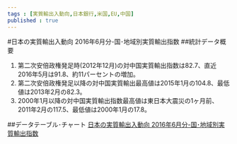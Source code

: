 ```yaml
--- 
tags : [実質輸出入動向,日本銀行,米国,EU,中国] 
published : true
---
```

#日本の実質輸出入動向 2016年6月分-国･地域別実質輸出指数
##統計データ概要
1. 第二次安倍政権発足時(2012年12月)の対中国実質輸出指数は82.7、直近2016年5月は91.8、約11パーセントの増加。
1. 第二次安倍政権発足以降の対中国実質輸出最高値は2015年1月の104.8、最低値は2013年2月の82.3。
1. 2000年1月以降の対中国実質輸出指数最高値は東日本大震災の1ヶ月前、2011年2月の117.5、最低値は2000年1月の17.8。
      
##データテーブル･チャート
[日本の実質輸出入動向 2016年6月分-国･地域別実質輸出指数](http://knowledgevault.saecanet.com/am-consulting.co.jp-2016-7-25-15-24-24.html)